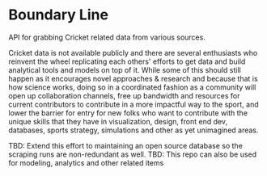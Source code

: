 # Boundary Line
API for grabbing Cricket related data from various sources.

Cricket data is not available publicly and there are several enthusiasts who reinvent the wheel replicating each others' 
efforts to get data and build analytical tools and models on top of it. While some of this should still happen as it encourages novel approaches
& research and because that is how science works, doing so in a coordinated fashion as a community will open up collaboration channels, free up
bandwidth and resources for current contributors to contribute in a more impactful way to the sport, and lower the barrier for entry for new folks
who want to contribute with the unique skills that they have in visualization, design, front end dev, databases, sports strategy, simulations and other
as yet unimagined areas.

TBD: Extend this effort to maintaining an open source database so the scraping runs are non-redundant as well.
TBD: This repo can also be used for modeling, analytics and other related items
